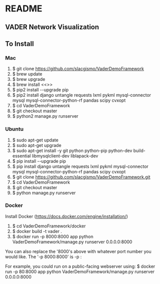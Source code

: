 # README
## VADER Network Visualization

## To Install

### Mac

1. $ git clone https://github.com/slacgismo/VaderDemoFramework
1. $ brew update
1. $ brew upgrade
1. $ brew install <<<INCOMPLETE LIST>>>
1. $ pip2 install --upgrade pip
1. $ pip2 install django untangle requests lxml pykml mysql-connector mysql mysql-connector-python-rf pandas scipy cvxopt
1. $ cd VaderDemoFramework
1. $ git checkout master
1. $ python2 manage.py runserver



### Ubuntu

1. $ sudo apt-get update
1. $ sudo apt-get upgrade
1. $ sudo apt-get install -y git python python-pip python-dev build-essential libmysqlclient-dev liblapack-dev
1. $ pip install --upgrade pip
1. $ pip install django untangle requests lxml pykml mysql-connector mysql mysql-connector-python-rf pandas scipy cvxopt
1. $ git clone https://github.com/slacgismo/VaderDemoFramework.git
1. $ cd VaderDemoFramework
1. $ git checkout master
1. $ python manage.py runserver


### Docker

Install Docker (https://docs.docker.com/engine/installation/)

1. $ cd VaderDemoFramework/docker
1. $ docker build -t vader .
1. $ docker run -p 8000:8000 app python VaderDemoFramework/manage.py runserver 0.0.0.0:8000

You can also replace the '8000's above with whatever port number you would like. The '-p 8000:8000' is -p <hostport>:<containerport>

For example, you could run on a public-facing webserver using:
$ docker run -p 80:8000 app python VaderDemoFramework/manage.py runserver 0.0.0.0:8000
